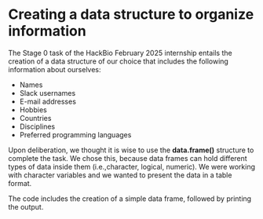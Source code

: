 # Creating a data structure to organize information
The Stage 0 task of the HackBio February 2025 internship entails the creation of a data structure of our choice that includes the following information about ourselves: 
* Names
* Slack usernames
* E-mail addresses
* Hobbies
* Countries
* Disciplines
* Preferred programming languages

Upon deliberation, we thought it is wise to use the **data.frame()** structure to complete the task. We chose this, because data frames can hold different types of data inside them (i.e.,character, logical, numeric). 
We were working with character variables and we wanted to present the data in a table format.

The code includes the creation of a simple data frame, followed by printing the output.



